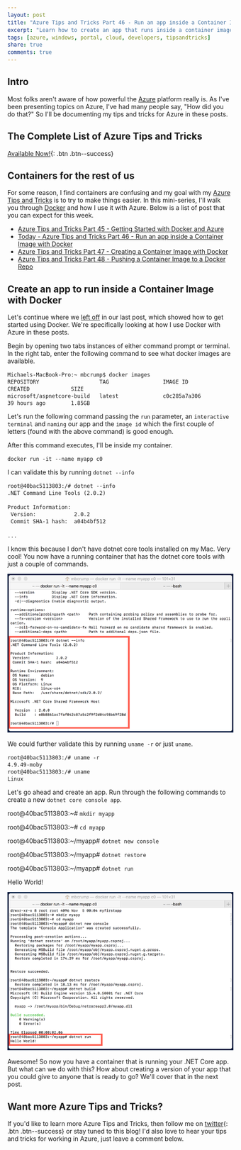 ```yaml
---
layout: post
title: "Azure Tips and Tricks Part 46 - Run an app inside a Container Image with Docker"
excerpt: "Learn how to create an app that runs inside a container image with Docker"
tags: [azure, windows, portal, cloud, developers, tipsandtricks]
share: true
comments: true
---
```


## Intro

Most folks aren't aware of how powerful the [Azure](http://www.azure.com) platform really is. As I've been presenting topics on Azure, I've had many people say, "How did you do that?" So I'll be documenting my tips and tricks for Azure in these posts.

## The Complete List of Azure Tips and Tricks

[Available Now!](https://michaelcrump.net/azure-tips-and-tricks-complete-list/){: .btn .btn--success} 

## Containers for the rest of us

For some reason, I find containers are confusing and my goal with my [Azure Tips and Tricks](https://michaelcrump.net/azure-tips-and-tricks-complete-list/) is to try to make things easier. In this mini-series, I'll walk you through [Docker](https://www.docker.com) and how I use it with Azure. Below is a list of post that you can expect for this week. 

* [Azure Tips and Tricks Part 45 - Getting Started with Docker and Azure](http://www.michaelcrump.net/azure-tips-and-tricks45/)
* [Today - Azure Tips and Tricks Part 46 - Run an app inside a Container Image with Docker](http://www.michaelcrump.net/azure-tips-and-tricks46/)
* [Azure Tips and Tricks Part 47 - Creating a Container Image with Docker](http://www.michaelcrump.net/azure-tips-and-tricks47/)
* [Azure Tips and Tricks Part 48 - Pushing a Container Image to a Docker Repo](http://www.michaelcrump.net/azure-tips-and-tricks47/)

## Create an app to run inside a Container Image with Docker

Let's continue where we [left off](http://www.michaelcrump.net/azure-tips-and-tricks45/) in our last post, which showed how to get started using Docker. We're specifically looking at how I use Docker with Azure in these posts.

Begin by opening two tabs instances of either command prompt or terminal. In the right tab, enter the following command to see what docker images are available.  

```text
Michaels-MacBook-Pro:~ mbcrump$ docker images
REPOSITORY                   TAG                 IMAGE ID            CREATED             SIZE
microsoft/aspnetcore-build   latest              c0c285a7a306        39 hours ago        1.85GB
```

Let's run the following command passing the `run` parameter, an `interactive terminal` and `naming` our app and the `image id` which the first couple of letters (found with the above command) is good enough. 

After this command executes, I'll be inside my container. 

    docker run -it --name myapp c0

I can validate this by running `dotnet --info` 

```text
root@40bac5113803:/# dotnet --info
.NET Command Line Tools (2.0.2)

Product Information:
 Version:            2.0.2
 Commit SHA-1 hash:  a04b4bf512

...
```

I know this because I don't have dotnet core tools installed on my Mac. Very cool! You now have a running container that has the dotnet core tools with just a couple of commands. 

<img style="border:3px solid #021a40" src="/files/dockerazure6.png">

We could further validate this by running `uname -r` or just `uname`. 

```text
root@40bac5113803:/# uname -r
4.9.49-moby
root@40bac5113803:/# uname
Linux
```

Let's go ahead and create an app. Run through the following commands to create a new `dotnet core console app`. 

root@40bac5113803:~# `mkdir myapp`

root@40bac5113803:~# `cd myapp`

root@40bac5113803:~/myapp# `dotnet new console`

root@40bac5113803:~/myapp# `dotnet restore`

root@40bac5113803:~/myapp# `dotnet run`

Hello World!

<img style="border:3px solid #021a40" src="/files/dotnetazure7.png">

Awesome! So now you have a container that is running your .NET Core app. But what can we do with this? How about creating a version of your app that you could give to anyone that is ready to go? We'll cover that in the next post. 

## Want more Azure Tips and Tricks?

If you'd like to learn more Azure Tips and Tricks, then follow me on [twitter](http://twitter.com/mbcrump){: .btn .btn--success} or stay tuned to this blog! I'd also love to hear your tips and tricks for working in Azure, just leave a comment below. 
